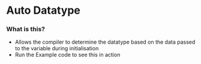# Auto Datatype

### What is this?

- Allows the compiler to determine the datatype based on the data passed to the variable during initialisation
- Run the Example code to see this in action